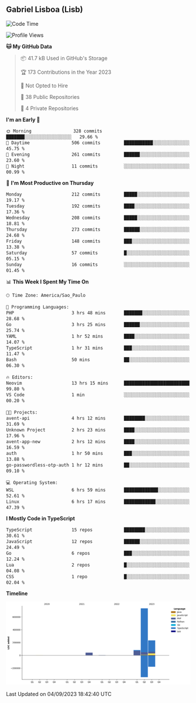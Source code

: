 ## Gabriel Lisboa (Lisb)

<!--START_SECTION:waka-->
![Code Time](http://img.shields.io/badge/Code%20Time-161%20hrs%2027%20mins-blue)

![Profile Views](http://img.shields.io/badge/Profile%20Views-3-blue)

**🐱 My GitHub Data** 

> 📦 41.7 kB Used in GitHub's Storage 
 > 
> 🏆 173 Contributions in the Year 2023
 > 
> 🚫 Not Opted to Hire
 > 
> 📜 38 Public Repositories 
 > 
> 🔑 4 Private Repositories 
 > 
**I'm an Early 🐤** 

```text
🌞 Morning                328 commits         ███████░░░░░░░░░░░░░░░░░░   29.66 % 
🌆 Daytime                506 commits         ███████████░░░░░░░░░░░░░░   45.75 % 
🌃 Evening                261 commits         ██████░░░░░░░░░░░░░░░░░░░   23.60 % 
🌙 Night                  11 commits          ░░░░░░░░░░░░░░░░░░░░░░░░░   00.99 % 
```
📅 **I'm Most Productive on Thursday** 

```text
Monday                   212 commits         █████░░░░░░░░░░░░░░░░░░░░   19.17 % 
Tuesday                  192 commits         ████░░░░░░░░░░░░░░░░░░░░░   17.36 % 
Wednesday                208 commits         █████░░░░░░░░░░░░░░░░░░░░   18.81 % 
Thursday                 273 commits         ██████░░░░░░░░░░░░░░░░░░░   24.68 % 
Friday                   148 commits         ███░░░░░░░░░░░░░░░░░░░░░░   13.38 % 
Saturday                 57 commits          █░░░░░░░░░░░░░░░░░░░░░░░░   05.15 % 
Sunday                   16 commits          ░░░░░░░░░░░░░░░░░░░░░░░░░   01.45 % 
```


📊 **This Week I Spent My Time On** 

```text
🕑︎ Time Zone: America/Sao_Paulo

💬 Programming Languages: 
PHP                      3 hrs 48 mins       ███████░░░░░░░░░░░░░░░░░░   28.68 % 
Go                       3 hrs 25 mins       ██████░░░░░░░░░░░░░░░░░░░   25.74 % 
YAML                     1 hr 52 mins        ████░░░░░░░░░░░░░░░░░░░░░   14.07 % 
TypeScript               1 hr 31 mins        ███░░░░░░░░░░░░░░░░░░░░░░   11.47 % 
Bash                     50 mins             ██░░░░░░░░░░░░░░░░░░░░░░░   06.30 % 

🔥 Editors: 
Neovim                   13 hrs 15 mins      █████████████████████████   99.80 % 
VS Code                  1 min               ░░░░░░░░░░░░░░░░░░░░░░░░░   00.20 % 

🐱‍💻 Projects: 
avent-api                4 hrs 12 mins       ████████░░░░░░░░░░░░░░░░░   31.69 % 
Unknown Project          2 hrs 23 mins       ████░░░░░░░░░░░░░░░░░░░░░   17.96 % 
avent-app-new            2 hrs 12 mins       ████░░░░░░░░░░░░░░░░░░░░░   16.59 % 
auth                     1 hr 50 mins        ███░░░░░░░░░░░░░░░░░░░░░░   13.88 % 
go-passwordless-otp-auth 1 hr 12 mins        ██░░░░░░░░░░░░░░░░░░░░░░░   09.10 % 

💻 Operating System: 
WSL                      6 hrs 59 mins       █████████████░░░░░░░░░░░░   52.61 % 
Linux                    6 hrs 17 mins       ████████████░░░░░░░░░░░░░   47.39 % 
```

**I Mostly Code in TypeScript** 

```text
TypeScript               15 repos            ████████░░░░░░░░░░░░░░░░░   30.61 % 
JavaScript               12 repos            ██████░░░░░░░░░░░░░░░░░░░   24.49 % 
Go                       6 repos             ███░░░░░░░░░░░░░░░░░░░░░░   12.24 % 
Lua                      2 repos             █░░░░░░░░░░░░░░░░░░░░░░░░   04.08 % 
CSS                      1 repo              █░░░░░░░░░░░░░░░░░░░░░░░░   02.04 % 
```



**Timeline**

![Lines of Code chart](https://raw.githubusercontent.com/tenlisboa/tenlisboa/main/assets/bar_graph.png)


 Last Updated on 04/09/2023 18:42:40 UTC
<!--END_SECTION:waka-->
